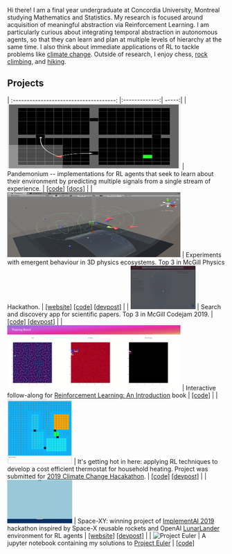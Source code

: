 Hi there! 
I am a final year undergraduate at Concordia University, Montreal studying Mathematics and Statistics.
My research is focused around acquisition of meaningful abstraction via Reinforcement Learning. 
I am particularly curious about integrating temporal abstraction in autonomous agents, so that they can learn and plan at multiple levels of hierarchy at the same time.
I also think about immediate applications of RL to tackle problems like [climate change](https://github.com/konichuvak/hotrl).
Outside of research, I enjoy chess, [rock climbing](https://photos.google.com/share/AF1QipMuv_53KYDaQAUiO5VjdN5d3okVLel7uD6aSBTjP0QKOjCvY-s7Ax_cH87ZtG28_A?key=SmJkVlk2TUwyVlZIbnR2bTdlV0tqeExBOERLaThB), and [hiking](https://photos.google.com/share/AF1QipNAjoFmZcTkeP0KuT2eM4nnvdpAt8FyP9yuHC852i3Nj-JXZ8ZDwZAjGiuWvQXlQA?key=M0JKekJFNC1COU1oenRjZTd0dUl2VUxwUkdtWEt3).


## Projects 

| :-------------------------------------: |:-------------:| -----:|
| <img src="./assets/hallway_options.png" width="400" height="150"> | Pandemonium -- implementations for RL agents that seek to learn about their environment by predicting multiple signals from a single stream of experience. | [[code]](https://github.com/konichuvak/pandemonium) [[docs]](https://konichuvak.github.io/pandemonium) |
| <img src="./assets/boid_vision.png" width="400" height="150"> | Experiments with emergent behaviour in 3D physics ecosystems. Top 3 in McGill Physics Hackathon. | [[website]](https://sites.google.com/view/boidz) [[code]](https://github.com/konichuvak/boidz) [[devpost]](https://devpost.com/software/boidz) |
| <img src="https://raw.githubusercontent.com/amr-amr/arxiv-net/master/doc/discover.gif" width="150" height="100"> | Search and discovery app for scientific papers. Top 3 in McGill Codejam 2019. | [[code]](https://github.com/amr-amr/arxiv-net) [[devpost]](https://devpost.com/software/arxiv-insanity) |
| <img src="./assets/dyna.gif" width="400" height="150"> | Interactive follow-along for [Reinforcement Learning: An Introduction](http://www.incompleteideas.net/book/the-book-2nd.html) book | [[code]](https://github.com/konichuvak/rl_experiments) |
| <img src="./assets/thermostat.gif" width="150" height="150"> | It's getting hot in here: applying RL techniques to develop a cost efficient thermostat for household heating. Project was submitted for [2019 Climate Change Hacakathon](https://launchlab.ai/hackathon/). | [[code]](https://github.com/konichuvak/hotrl) [[devpost]](https://devpost.com/software/it-s-getting-hot-in-here) |
| <img src="./assets/earth_lander.gif" width="150" height="100"> | Space-XY: winning project of [ImplementAI 2019](http://www.implementai.com) hackathon inspired by Space-X reusable rockets and OpenAI [LunarLander](https://gym.openai.com/envs/LunarLander-v2) environment for RL agents | [[website]](https://sites.google.com/view/space-xy) [[devpost]](https://devpost.com/software/lunarlander-v2)  |
| ![Project Euler](https://projecteuler.net/profile/konichuvak.png)  | A jupyter notebook containing my solutions to [Project Euler](https://projecteuler.net)  | [[code]](https://github.com/konichuvak/project_euler)

